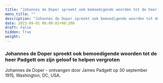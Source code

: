 ```yaml
---
title: "Johannes de Doper spreekt ook bemoedigende woorden tot de heer Padgett om zijn geloof te helpen vergroten"
menu_title: ""
description: "Johannes de Doper spreekt ook bemoedigende woorden tot de heer Padgett om zijn geloof te helpen vergroten"
date: 2023-09-01 06:00:01+00:280
draft: False
hidden: True
weight:
---
```

### Johannes de Doper spreekt ook bemoedigende woorden tot de heer Padgett om zijn geloof te helpen vergroten

Johannes de Doper - ontvangen door James Padgett op 30 september 1915, Washington, DC, USA.
